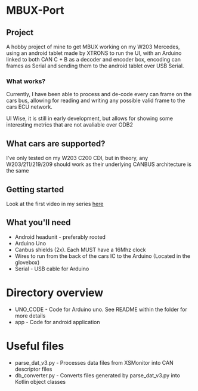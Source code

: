 # MBUX-Port

## Project
A hobby project of mine to get MBUX working on my W203 Mercedes, using an android tablet made by XTRONS to run the UI, 
with an Arduino linked to both CAN C + B as a decoder and encoder box, encoding can frames as Serial and sending them to the 
android tablet over USB Serial.

### What works?
Currently, I have been able to process and de-code every can frame on the cars bus, allowing for
reading and writing any possible valid frame to the cars ECU network.

UI Wise, it is still in early development, but allows for showing some interesting metrics
that are not avaliable over ODB2

## What cars are supported?
I've only tested on my W203 C200 CDI, but in theory, any W203/211/219/209 should work as their underlying CANBUS architecture is the same

## Getting started
Look at the first video in my series [here](https://youtu.be/4CgKVs9Fzt8)

## What you'll need
* Android headunit - preferably rooted
* Arduino Uno
* Canbus shields (2x). Each MUST have a 16Mhz clock
* Wires to run from the back of the cars IC to the Arduino (Located in the glovebox)
* Serial - USB cable for Arduino

# Directory overview
* UNO_CODE - Code for Arduino uno. See README within the folder for more details
* app - Code for android application

#  Useful files
* parse_dat_v3.py - Processes data files from XSMonitor into CAN descriptor files
* db_converter.py - Converts files generated by parse_dat_v3.py into Kotlin object classes
